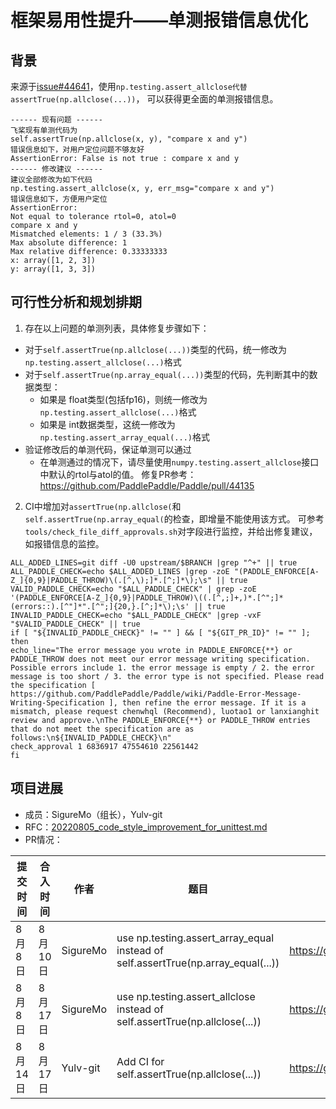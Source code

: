 # 框架易用性提升——单测报错信息优化
## 背景
来源于[issue#44641](https://github.com/PaddlePaddle/Paddle/issues/44641)，使用`np.testing.assert_allclose代替assertTrue(np.allclose(...))`，
可以获得更全面的单测报错信息。
```
------ 现有问题 ------
飞桨现有单测代码为
self.assertTrue(np.allclose(x, y), "compare x and y")
错误信息如下，对用户定位问题不够友好
AssertionError: False is not true : compare x and y
------ 修改建议 ------
建议全部修改为如下代码
np.testing.assert_allclose(x, y, err_msg="compare x and y")
错误信息如下，方便用户定位
AssertionError:
Not equal to tolerance rtol=0, atol=0
compare x and y
Mismatched elements: 1 / 3 (33.3%)
Max absolute difference: 1
Max relative difference: 0.33333333
x: array([1, 2, 3])
y: array([1, 3, 3])
```
## 可行性分析和规划排期
1. 存在以上问题的单测列表，具体修复步骤如下：
  - 对于`self.assertTrue(np.allclose(...))`类型的代码，统一修改为 `np.testing.assert_allclose(...)`格式
  - 对于`self.assertTrue(np.array_equal(...))`类型的代码，先判断其中的数据类型：
    - 如果是 float类型(包括fp16)，则统一修改为 `np.testing.assert_allclose(...)`格式
    - 如果是 int数据类型，这统一修改为`np.testing.assert_array_equal(...)`格式
  - 验证修改后的单测代码，保证单测可以通过
    - 在单测通过的情况下，请尽量使用`numpy.testing.assert_allclose`接口中默认的rtol与atol的值。
    修复PR参考：https://github.com/PaddlePaddle/Paddle/pull/44135
2. CI中增加对`assertTrue(np.allclose(`和`self.assertTrue(np.array_equal(`的检查，即增量不能使用该方式。
   可参考`tools/check_file_diff_approvals.sh`对字段进行监控，并给出修复建议，如报错信息的监控。
```
ALL_ADDED_LINES=git diff -U0 upstream/$BRANCH |grep "^+" || true
ALL_PADDLE_CHECK=echo $ALL_ADDED_LINES |grep -zoE "(PADDLE_ENFORCE[A-Z_]{0,9}|PADDLE_THROW)\(.[^,\);]*.[^;]*\);\s" || true
VALID_PADDLE_CHECK=echo "$ALL_PADDLE_CHECK" | grep -zoE '(PADDLE_ENFORCE[A-Z_]{0,9}|PADDLE_THROW)\((.[^,;]+,)*.[^";]*(errors::).[^"]*".[^";]{20,}.[^;]*\);\s' || true
INVALID_PADDLE_CHECK=echo "$ALL_PADDLE_CHECK" |grep -vxF "$VALID_PADDLE_CHECK" || true
if [ "${INVALID_PADDLE_CHECK}" != "" ] && [ "${GIT_PR_ID}" != "" ]; then
echo_line="The error message you wrote in PADDLE_ENFORCE{**} or PADDLE_THROW does not meet our error message writing specification. Possible errors include 1. the error message is empty / 2. the error message is too short / 3. the error type is not specified. Please read the specification [ https://github.com/PaddlePaddle/Paddle/wiki/Paddle-Error-Message-Writing-Specification ], then refine the error message. If it is a mismatch, please request chenwhql (Recommend), luotao1 or lanxianghit review and approve.\nThe PADDLE_ENFORCE{**} or PADDLE_THROW entries that do not meet the specification are as follows:\n${INVALID_PADDLE_CHECK}\n"
check_approval 1 6836917 47554610 22561442
fi
```
## 项目进展
* 成员：SigureMo（组长），Yulv-git
* RFC：[20220805_code_style_improvement_for_unittest.md](https://github.com/PaddlePaddle/community/blob/master/rfcs/CodeStyle/20220805_code_style_improvement_for_unittest.md)
* PR情况：

提交时间  | 合入时间  | 作者 | 题目 | 链接
 ----    | -----   | ----| ---- | ---
 8月8日  | 8月10日 | SigureMo | use np.testing.assert_array_equal instead of self.assertTrue(np.array_equal(...)) | https://github.com/PaddlePaddle/Paddle/pull/44947 
 8月8日  | 8月17日 | SigureMo | use np.testing.assert_allclose instead of self.assertTrue(np.allclose(...))  | https://github.com/PaddlePaddle/Paddle/pull/44988
 8月14日 | 8月17日 | Yulv-git | Add CI for self.assertTrue(np.allclose(...)) | https://github.com/PaddlePaddle/Paddle/pull/45126
